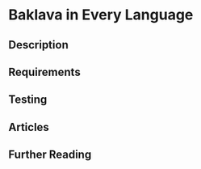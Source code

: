 # Baklava in Every Language

## Description

## Requirements

## Testing

## Articles

## Further Reading
